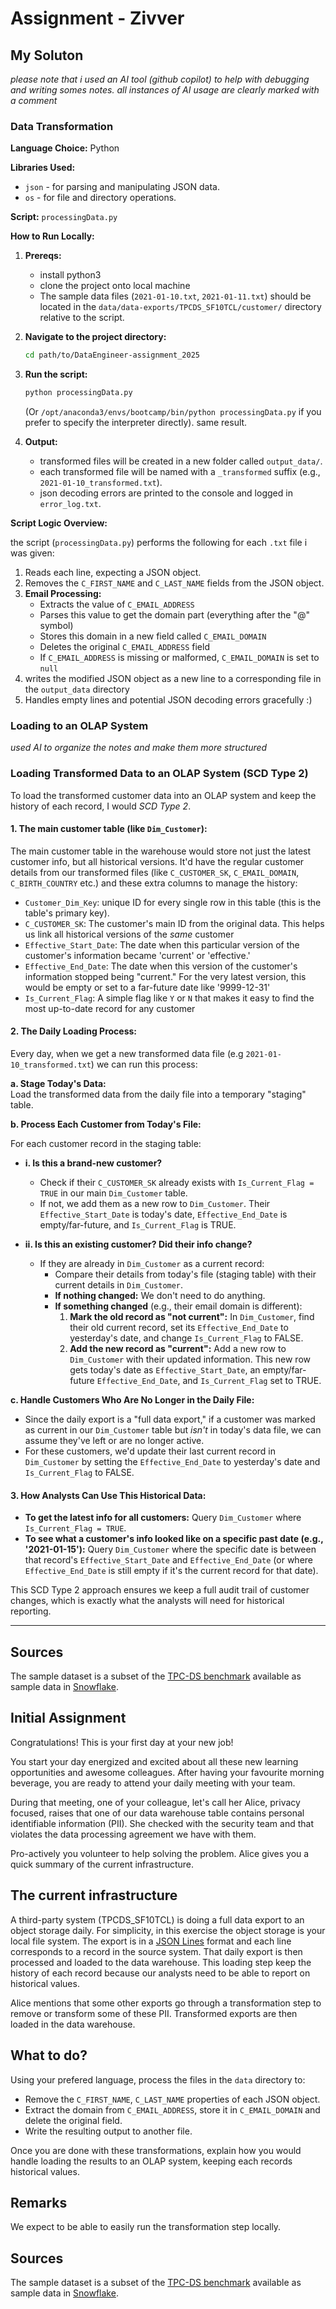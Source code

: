# Assignment - Zivver

## My Soluton
*please note that i used an AI tool (github copilot) to help with debugging and writing somes notes. all instances of AI usage are clearly marked with a comment*

### Data Transformation
**Language Choice:** Python

**Libraries Used:**
*   `json` - for parsing and manipulating JSON data.
*   `os` - for file and directory operations.

**Script:** `processingData.py`

**How to Run Locally:**

1.  **Prereqs:**
    *   install python3
    *   clone the project onto local machine
    *   The sample data files (`2021-01-10.txt`, `2021-01-11.txt`) should be located in the `data/data-exports/TPCDS_SF10TCL/customer/` directory relative to the script.

2.  **Navigate to the project directory:**
    ```bash
    cd path/to/DataEngineer-assignment_2025 
    ```

3.  **Run the script:**
    ```bash
    python processingData.py 
    ```
    (Or `/opt/anaconda3/envs/bootcamp/bin/python processingData.py` if you prefer to specify the interpreter directly). same result.

4.  **Output:**
    *   transformed files will be created in a new folder called `output_data/`.
    *   each transformed file will be named with a `_transformed` suffix (e.g., `2021-01-10_transformed.txt`).
    *   json decoding errors are printed to the console and logged in `error_log.txt`.

**Script Logic Overview:**

the script (`processingData.py`) performs the following for each `.txt` file i was given:
1.  Reads each line, expecting a JSON object.
2.  Removes the `C_FIRST_NAME` and `C_LAST_NAME` fields from the JSON object.
3.  **Email Processing:**
    *   Extracts the value of `C_EMAIL_ADDRESS`
    *   Parses this value to get the domain part (everything after the "@" symbol)
    *   Stores this domain in a new field called `C_EMAIL_DOMAIN`
    *   Deletes the original `C_EMAIL_ADDRESS` field
    *   If `C_EMAIL_ADDRESS` is missing or malformed, `C_EMAIL_DOMAIN` is set to `null`
4.  writes the modified JSON object as a new line to a corresponding file in the `output_data` directory
5.  Handles empty lines and potential JSON decoding errors gracefully :)

### Loading to an OLAP System
*used AI to organize the notes and make them more structured*

### Loading Transformed Data to an OLAP System (SCD Type 2)

To load the transformed customer data into an OLAP system and keep the history of each record, I would *SCD Type 2*. 

#### 1. The main customer table (like `Dim_Customer`):

The main customer table in the warehouse would store not just the latest customer info, but all historical versions. It'd have the regular customer details from our transformed files (like `C_CUSTOMER_SK`, `C_EMAIL_DOMAIN`, `C_BIRTH_COUNTRY` etc.) and these extra columns to manage the history:

- `Customer_Dim_Key`: unique ID for every single row in this table (this is the table's primary key).
- `C_CUSTOMER_SK`: The customer's main ID from the original data. This helps us link all historical versions of the *same* customer
- `Effective_Start_Date`: The date when this particular version of the customer's information became 'current' or 'effective.'
- `Effective_End_Date`: The date when this version of the customer's information stopped being "current." For the very latest version, this would be empty or set to a far-future date like '9999-12-31' 
- `Is_Current_Flag`: A simple flag like `Y` or `N` that makes it easy to find the most up-to-date record for any customer

#### 2. The Daily Loading Process:

Every day, when we get a new transformed data file (e.g `2021-01-10_transformed.txt`) we can run this process:

**a. Stage Today's Data:**  
Load the transformed data from the daily file into a temporary "staging" table.

**b. Process Each Customer from Today's File:**

For each customer record in the staging table:

- **i. Is this a brand-new customer?**
    - Check if their `C_CUSTOMER_SK` already exists with `Is_Current_Flag = TRUE` in our main `Dim_Customer` table.
    - If not, we add them as a new row to `Dim_Customer`. Their `Effective_Start_Date` is today's date, `Effective_End_Date` is empty/far-future, and `Is_Current_Flag` is TRUE.

- **ii. Is this an existing customer? Did their info change?**
    - If they are already in `Dim_Customer` as a current record:
        - Compare their details from today's file (staging table) with their current details in `Dim_Customer`.
        - **If nothing changed:** We don't need to do anything.
        - **If something changed** (e.g., their email domain is different):
            1. **Mark the old record as "not current":** In `Dim_Customer`, find their old current record, set its `Effective_End_Date` to yesterday's date, and change `Is_Current_Flag` to FALSE.
            2. **Add the new record as "current":** Add a new row to `Dim_Customer` with their updated information. This new row gets today's date as `Effective_Start_Date`, an empty/far-future `Effective_End_Date`, and `Is_Current_Flag` set to TRUE.

**c. Handle Customers Who Are No Longer in the Daily File:**

- Since the daily export is a "full data export," if a customer was marked as current in our `Dim_Customer` table but *isn't* in today's data file, we can assume they've left or are no longer active.
- For these customers, we'd update their last current record in `Dim_Customer` by setting the `Effective_End_Date` to yesterday's date and `Is_Current_Flag` to FALSE.

#### 3. How Analysts Can Use This Historical Data:

- **To get the latest info for all customers:** Query `Dim_Customer` where `Is_Current_Flag = TRUE`.
- **To see what a customer's info looked like on a specific past date (e.g., '2021-01-15'):** Query `Dim_Customer` where the specific date is between that record's `Effective_Start_Date` and `Effective_End_Date` (or where `Effective_End_Date` is still empty if it's the current record for that date).

This SCD Type 2 approach ensures we keep a full audit trail of customer changes, which is exactly what the analysts will need for historical reporting.

---
## Sources

The sample dataset is a subset of the [TPC-DS benchmark](http://www.tpc.org/tpc_documents_current_versions/pdf/tpc-ds_v2.5.0.pdf)
available as sample data in [Snowflake](https://docs.snowflake.com/en/user-guide/sample-data-tpcds.html).


## Initial Assignment

Congratulations! This is your first day at your new job!

You start your day energized and excited about all these new learning opportunities and
awesome colleagues. After having your favourite morning beverage, you are ready to 
attend your daily meeting with your team.

During that meeting, one of your colleague, let's call her Alice, privacy focused, raises
that one of our data warehouse table contains personal identifiable information (PII).
She checked with the security team and that violates the data processing agreement we have 
with them.

Pro-actively you volunteer to help solving the problem. Alice gives you a quick summary of the current 
infrastructure.


## The current infrastructure

A third-party system (TPCDS_SF10TCL) is doing a full data export to an object storage daily.
For simplicity, in this exercise the object storage is your local file system.
The export is in a [JSON Lines](https://jsonlines.org/) format and each line corresponds to a 
record in the source system.
That daily export is then processed and loaded to the data warehouse. This loading step keep the history 
of each record because our analysts need to be able to report on historical values.

Alice mentions that some other exports go through a transformation step to remove or transform some of 
these PII. Transformed exports are then loaded in the data warehouse.


## What to do?

Using your prefered language, process the files in the `data` directory to:
- Remove the `C_FIRST_NAME`, `C_LAST_NAME` properties of each JSON object.
- Extract the domain from `C_EMAIL_ADDRESS`, store it in `C_EMAIL_DOMAIN` and delete the original field.
- Write the resulting output to another file.

Once you are done with these transformations, explain how you would handle loading the results 
to an OLAP system, keeping each records historical values.


## Remarks

We expect to be able to easily run the transformation step locally.


## Sources

The sample dataset is a subset of the [TPC-DS benchmark](http://www.tpc.org/tpc_documents_current_versions/pdf/tpc-ds_v2.5.0.pdf)
available as sample data in [Snowflake](https://docs.snowflake.com/en/user-guide/sample-data-tpcds.html).
